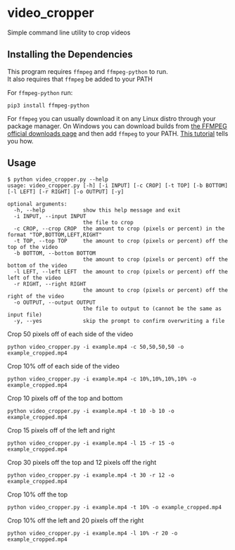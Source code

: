 # video_cropper
Simple command line utility to crop videos
## Installing the Dependencies
This program requires `ffmpeg` and `ffmpeg-python` to run.  
It also requires that `ffmpeg` be added to your PATH

For `ffmpeg-python` run:
```
pip3 install ffmpeg-python
```
For `ffmpeg` you can usually download it on any Linux distro through your package manager.
On Windows you can download builds from [the FFMPEG official downloads page](https://ffmpeg.org/download.html) and then add `ffmpeg` to your PATH.
[This tutorial](https://www.thewindowsclub.com/how-to-install-ffmpeg-on-windows-10) tells you how.

## Usage
```
$ python video_cropper.py --help
usage: video_cropper.py [-h] [-i INPUT] [-c CROP] [-t TOP] [-b BOTTOM] [-l LEFT] [-r RIGHT] [-o OUTPUT] [-y]

optional arguments:
  -h, --help            show this help message and exit
  -i INPUT, --input INPUT
                        the file to crop
  -c CROP, --crop CROP  the amount to crop (pixels or percent) in the format "TOP,BOTTOM,LEFT,RIGHT"
  -t TOP, --top TOP     the amount to crop (pixels or percent) off the top of the video
  -b BOTTOM, --bottom BOTTOM
                        the amount to crop (pixels or percent) off the bottom of the video
  -l LEFT, --left LEFT  the amount to crop (pixels or percent) off the left of the video
  -r RIGHT, --right RIGHT
                        the amount to crop (pixels or percent) off the right of the video
  -o OUTPUT, --output OUTPUT
                        the file to output to (cannot be the same as input file)
  -y, --yes             skip the prompt to confirm overwriting a file
```

Crop 50 pixels off of each side of the video
```
python video_cropper.py -i example.mp4 -c 50,50,50,50 -o example_cropped.mp4
```
Crop 10% off of each side of the video
```
python video_cropper.py -i example.mp4 -c 10%,10%,10%,10% -o example_cropped.mp4
```
Crop 10 pixels off of the top and bottom
```
python video_cropper.py -i example.mp4 -t 10 -b 10 -o example_cropped.mp4
```
Crop 15 pixels off of the left and right
```
python video_cropper.py -i example.mp4 -l 15 -r 15 -o example_cropped.mp4
```
Crop 30 pixels off the top and 12 pixels off the right
```
python video_cropper.py -i example.mp4 -t 30 -r 12 -o example_cropped.mp4
```
Crop 10% off the top
```
python video_cropper.py -i example.mp4 -t 10% -o example_cropped.mp4
```
Crop 10% off the left and 20 pixels off the right
```
python video_cropper.py -i example.mp4 -l 10% -r 20 -o example_cropped.mp4
```